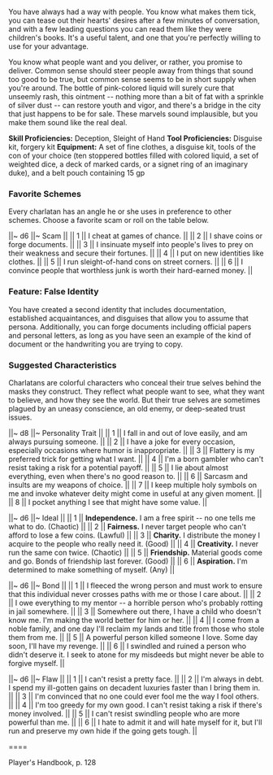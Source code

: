 You have always had a way with people. You know what makes them tick, you can tease out their hearts' desires after a few minutes of conversation, and with a few leading questions you can read them like they were children's books. It's a useful talent, and one that you're perfectly willing to use for your advantage.

You know what people want and you deliver, or rather, you promise to deliver. Common sense should steer people away from things that sound too good to be true, but common sense seems to be in short supply when you're around. The bottle of pink-colored liquid will surely cure that unseemly rash, this ointment -- nothing more than a bit of fat with a sprinkle of silver dust -- can restore youth and vigor, and there's a bridge in the city that just happens to be for sale. These marvels sound implausible, but you make them sound like the real deal.

**Skill Proficiencies:** Deception, Sleight of Hand
**Tool Proficiencies:** Disguise kit, forgery kit
**Equipment:** A set of fine clothes, a disguise kit, tools of the con of your choice (ten stoppered bottles filled with colored liquid, a set of weighted dice, a deck of marked cards, or a signet ring of an imaginary duke), and a belt pouch containing 15 gp

### Favorite Schemes

Every charlatan has an angle he or she uses in preference to other schemes. Choose a favorite scam or roll on the table below.

||~ d6 ||~ Scam ||
|| 1 || I cheat at games of chance. ||
|| 2 || I shave coins or forge documents. ||
|| 3 || I insinuate myself into people's lives to prey on their weakness and secure their fortunes. ||
|| 4 || I put on new identities like clothes. ||
|| 5 || I run sleight-of-hand cons on street corners. ||
|| 6 || I convince people that worthless junk is worth their hard-earned money. ||

### Feature: False Identity

You have created a second identity that includes documentation, established acquaintances, and disguises that allow you to assume that persona. Additionally, you can forge documents including official papers and personal letters, as long as you have seen an example of the kind of document or the handwriting you are trying to copy.

### Suggested Characteristics

Charlatans are colorful characters who conceal their true selves behind the masks they construct. They reflect what people want to see, what they want to believe, and how they see the world. But their true selves are sometimes plagued by an uneasy conscience, an old enemy, or deep-seated trust issues.

||~ d8 ||~ Personality Trait ||
|| 1 || I fall in and out of love easily, and am always pursuing someone. ||
|| 2 || I have a joke for every occasion, especially occasions where humor is inappropriate. ||
|| 3 || Flattery is my preferred trick for getting what I want. ||
|| 4 || I'm a born gambler who can't resist taking a risk for a potential payoff. ||
|| 5 || I lie about almost everything, even when there's no good reason to. ||
|| 6 || Sarcasm and insults are my weapons of choice. ||
|| 7 || I keep multiple holy symbols on me and invoke whatever deity might come in useful at any given moment. ||
|| 8 || I pocket anything I see that might have some value. ||

||~ d6 ||~ Ideal ||
|| 1 || **Independence.** I am a free spirit -- no one tells me what to do. (Chaotic) ||
|| 2 || **Fairness.** I never target people who can't afford to lose a few coins. (Lawful) ||
|| 3 || **Charity.** I distribute the money I acquire to the people who really need it. (Good) ||
|| 4 || **Creativity.** I never run the same con twice. (Chaotic) ||
|| 5 || **Friendship.** Material goods come and go. Bonds of friendship last forever. (Good) ||
|| 6 || **Aspiration.** I'm determined to make something of myself. (Any) ||

||~ d6 ||~ Bond ||
|| 1 || I fleeced the wrong person and must work to ensure that this individual never crosses paths with me or those I care about. ||
|| 2 || I owe everything to my mentor -- a horrible person who's probably rotting in jail somewhere. ||
|| 3 || Somewhere out there, I have a child who doesn't know me. I'm making the world better for him or her. ||
|| 4 || I come from a noble family, and one day I'll reclaim my lands and title from those who stole them from me. ||
|| 5 || A powerful person killed someone I love. Some day soon, I'll have my revenge. ||
|| 6 || I swindled and ruined a person who didn't deserve it. I seek to atone for my misdeeds but might never be able to forgive myself. ||

||~ d6 ||~ Flaw ||
|| 1 || I can't resist a pretty face. ||
|| 2 || I'm always in debt. I spend my ill-gotten gains on decadent luxuries faster than I bring them in. ||
|| 3 || I'm convinced that no one could ever fool me the way I fool others. ||
|| 4 || I'm too greedy for my own good. I can't resist taking a risk if there's money involved. ||
|| 5 || I can't resist swindling people who are more powerful than me. ||
|| 6 || I hate to admit it and will hate myself for it, but I'll run and preserve my own hide if the going gets tough. ||

====

Player's Handbook, p. 128
